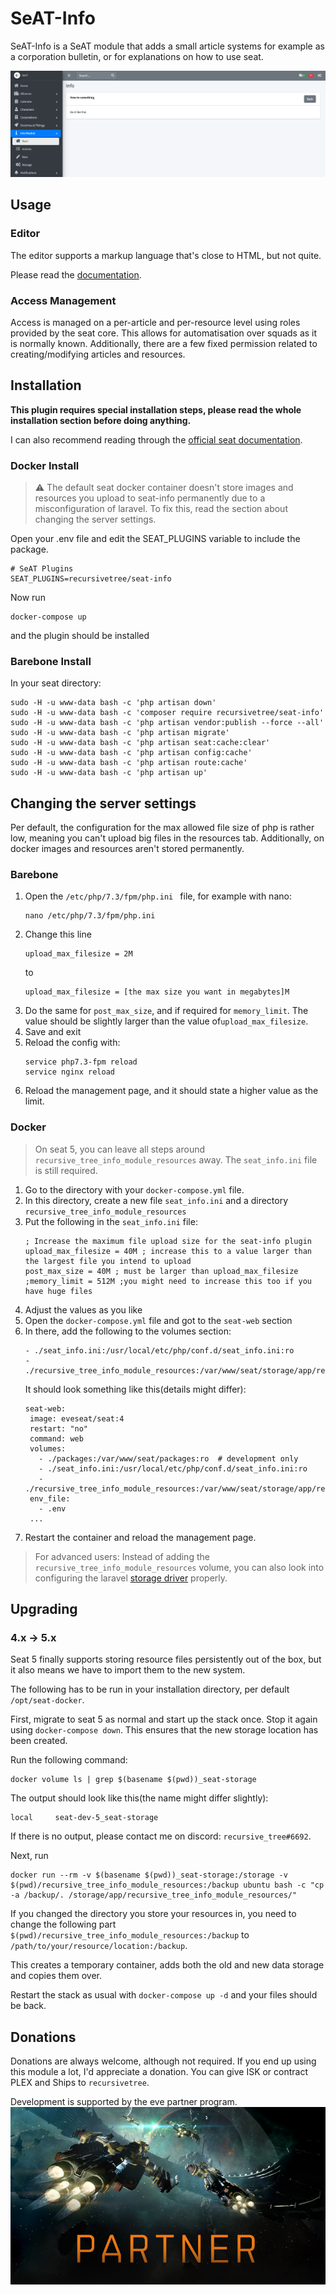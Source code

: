 # SeAT-Info
SeAT-Info is a SeAT module that adds a small article systems for example as a corporation bulletin, or for explanations
on how to use seat.

![screenshot of the seat-info plugin](screenshot.png)

## Usage

### Editor
The editor supports a markup language that's close to HTML, but not quite.

Please read the [documentation](documentation.md).

### Access Management
Access is managed on a per-article and per-resource level using roles provided by the seat core. This allows for automatisation over 
squads as it is normally known. Additionally, there are a few fixed permission related to creating/modifying articles and resources.

## Installation
**This plugin requires special installation steps, please read the whole installation section before doing anything.**

I can also recommend reading through the [official seat documentation](https://eveseat.github.io/docs/community_packages/).

### Docker Install

> :warning: The default seat docker container doesn't store images and resources you upload to seat-info permanently due 
> to a misconfiguration of laravel. To fix this, read the section about changing the server settings.

Open your .env file and edit the SEAT_PLUGINS variable to include the package.

```
# SeAT Plugins
SEAT_PLUGINS=recursivetree/seat-info
```

Now run
```
docker-compose up
```
and the plugin should be installed

### Barebone Install

In your seat directory:

```
sudo -H -u www-data bash -c 'php artisan down'
sudo -H -u www-data bash -c 'composer require recursivetree/seat-info'
sudo -H -u www-data bash -c 'php artisan vendor:publish --force --all'
sudo -H -u www-data bash -c 'php artisan migrate'
sudo -H -u www-data bash -c 'php artisan seat:cache:clear'
sudo -H -u www-data bash -c 'php artisan config:cache'
sudo -H -u www-data bash -c 'php artisan route:cache'
sudo -H -u www-data bash -c 'php artisan up'
```

## Changing the server settings
Per default, the configuration for the max allowed file size of php is rather low, meaning you can't upload big files in
the resources tab. Additionally, on docker images and resources aren't stored permanently.

### Barebone
1. Open the `/etc/php/7.3/fpm/php.ini ` file, for example with nano:
    ```
    nano /etc/php/7.3/fpm/php.ini 
    ```
2. Change this line
    ```
    upload_max_filesize = 2M
    ```
    to 
    ```
    upload_max_filesize = [the max size you want in megabytes]M
    ```
3. Do the same for `post_max_size`, and if required for `memory_limit`. The value should be slightly larger than the value of`upload_max_filesize`.
4. Save and exit
5. Reload the config with:
    ```
    service php7.3-fpm reload
    service nginx reload
    ```
6. Reload the management page, and it should state a higher value as the limit.

### Docker
> On seat 5, you can leave all steps around `recursive_tree_info_module_resources` away. The `seat_info.ini` file is still required.

1. Go to the directory with your `docker-compose.yml` file.
2. In this directory, create a new file `seat_info.ini` and a directory `recursive_tree_info_module_resources`
3. Put the following in the `seat_info.ini` file:
   ```
   ; Increase the maximum file upload size for the seat-info plugin
   upload_max_filesize = 40M ; increase this to a value larger than the largest file you intend to upload
   post_max_size = 40M ; must be larger than upload_max_filesize
   ;memory_limit = 512M ;you might need to increase this too if you have huge files
   ```
4. Adjust the values as you like
5. Open the `docker-compose.yml` file and got to the `seat-web` section
6. In there, add the following to the volumes section:
   ```
   - ./seat_info.ini:/usr/local/etc/php/conf.d/seat_info.ini:ro
   - ./recursive_tree_info_module_resources:/var/www/seat/storage/app/recursive_tree_info_module_resources:rw
   ```
   It should look something like this(details might differ):
   ```
   seat-web:
    image: eveseat/seat:4
    restart: "no"
    command: web
    volumes:
      - ./packages:/var/www/seat/packages:ro  # development only
      - ./seat_info.ini:/usr/local/etc/php/conf.d/seat_info.ini:ro
      - ./recursive_tree_info_module_resources:/var/www/seat/storage/app/recursive_tree_info_module_resources:rw
    env_file:
      - .env
    ...
   ```
7. Restart the container and reload the management page.

> For advanced users: Instead of adding the `recursive_tree_info_module_resources` volume, you can also look into 
> configuring the laravel [storage driver](https://laravel.com/docs/6.x/filesystem) properly.

## Upgrading
### 4.x -> 5.x
Seat 5 finally supports storing resource files persistently out of the box, but it also means we have to import them to the new system.

The following has to be run in your installation directory, per default `/opt/seat-docker`.

First, migrate to seat 5 as normal and start up the stack once. Stop it again using `docker-compose down`.
This ensures that the new storage location has been created.

Run the following command: 
```
docker volume ls | grep $(basename $(pwd))_seat-storage
```
The output should look like this(the name might differ slightly):
```
local     seat-dev-5_seat-storage
```
If there is no output, please contact me on discord: `recursive_tree#6692`.

Next, run
```
docker run --rm -v $(basename $(pwd))_seat-storage:/storage -v $(pwd)/recursive_tree_info_module_resources:/backup ubuntu bash -c "cp -a /backup/. /storage/app/recursive_tree_info_module_resources/"
```
If you changed the directory you store your resources in, you need to change the following part `$(pwd)/recursive_tree_info_module_resources:/backup` to `/path/to/your/resource/location:/backup`.

This creates a temporary container, adds both the old and new data storage and copies them over.

Restart the stack as usual with `docker-compose up -d` and your files should be back.

## Donations
Donations are always welcome, although not required. If you end up using this module a lot, I'd appreciate a donation. 
You can give ISK or contract PLEX and Ships to `recursivetree`.

Development is supported by the eve partner program.
![EVE partner Program Logo](PartnerImage.jpg)


